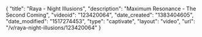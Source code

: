 {
    "title": "Raya - Night Illusions",
    "description": "Maximum Resonance - The Second Coming",
    "videoid": "123420064",
    "date_created": "1383404605",
    "date_modified": "1517274453",
    "type": "captivate",
    "layout": "video",
    "url": "\/v\/raya-night-illusions\/123420064"
}